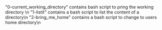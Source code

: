 "0-current_working_directory" contains bash script to pring the working directory \n
"1-listit" contains a bash script to list the content of a directory\n
"2-bring_me_home" contains a bash script to change to users home directory\n

